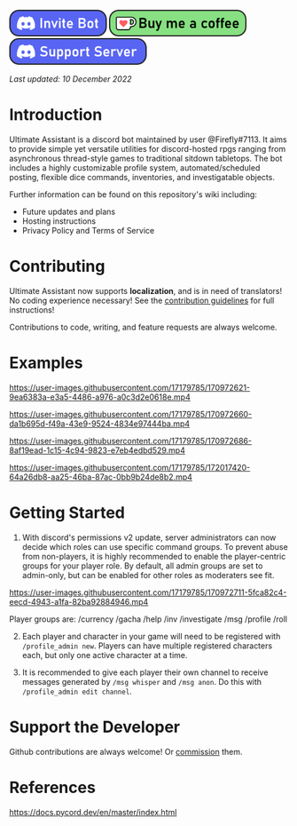 <a href='https://discord.com/api/oauth2/authorize?client_id=517165856933937153&permissions=275146411008&scope=bot+applications.commands' target='_blank'><img style='border:0px;height:48px;' src='./images/badge-invite.png' border='0' alt='Buy Me a Coffee at ko-fi.com' /></a>
<a href='https://ko-fi.com/X8X4C9DD1' target='_blank'><img style='border:0px;height:48px;' src='./images/badge-donation.png' border='0' alt='Invite to your server' /></a>
<a href='https://discord.gg/VZYKBptWFJ' target='_blank'><img style='border:0px;height:48px;' src='./images/badge-server.png' border='0' alt='Support server' /></a>

*Last updated: 10 December 2022*

# Introduction
Ultimate Assistant is a discord bot maintained by user @Firefly#7113. It aims to provide simple yet versatile utilities for discord-hosted rpgs ranging from asynchronous thread-style games to traditional sitdown tabletops. The bot includes a highly customizable profile system, automated/scheduled posting, flexible dice commands, inventories, and investigatable objects. 

Further information can be found on this repository's wiki including:
* Future updates and plans
* Hosting instructions
* Privacy Policy and Terms of Service

# Contributing
Ultimate Assistant now supports **localization**, and is in need of translators! No coding experience necessary! See the [contribution guidelines](./CONTRIBUTING.md) for full instructions!

Contributions to code, writing, and feature requests are always welcome.

# Examples
https://user-images.githubusercontent.com/17179785/170972621-9ea6383a-e3a5-4486-a976-a0c3d2e0618e.mp4

https://user-images.githubusercontent.com/17179785/170972660-da1b695d-f49a-43e9-9524-4834e97444ba.mp4

https://user-images.githubusercontent.com/17179785/170972686-8af19ead-1c15-4c94-9823-e7eb4edbd529.mp4

https://user-images.githubusercontent.com/17179785/172017420-64a26db8-aa25-46ba-87ac-0bb9b24de8b2.mp4


# Getting Started
1. With discord's permissions v2 update, server administrators can now decide which roles can use specific command groups. To prevent abuse from non-players, it is highly recommended to enable the player-centric groups for your player role. By default, all admin groups are set to admin-only, but can be enabled for other roles as moderaters see fit.

https://user-images.githubusercontent.com/17179785/170972711-5fca82c4-eecd-4943-a1fa-82ba92884946.mp4

Player groups are: 
/currency
/gacha
/help
/inv
/investigate
/msg
/profile
/roll

2. Each player and character in your game will need to be registered with `/profile_admin new`. Players can have multiple registered characters each, but only one active character at a time.

3. It is recommended to give each player their own channel to receive messages generated by `/msg whisper` and `/msg anon`. Do this with `/profile_admin edit channel`.


# Support the Developer
Github contributions are always welcome! Or [commission](https://docs.google.com/document/d/1kM7qFBWqGsHktgrQHdCSf0HYJCfrTAa9MVsGPE8xF6A/edit?usp=sharing) them.

# References
https://docs.pycord.dev/en/master/index.html
